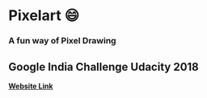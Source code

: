 # Pixelart :smile:
### A fun way of Pixel Drawing
## Google India Challenge Udacity 2018 
<a href="http://masterkn48.me/pixelart/">**Website Link**</a>
